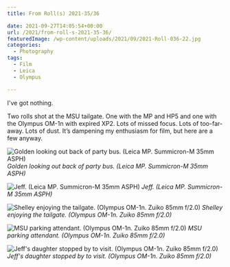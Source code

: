```yaml
---
title: From Roll(s) 2021-35/36

date: 2021-09-27T14:05:54+00:00
url: /2021/from-roll-s-2021-35-36/
featuredImage: /wp-content/uploads/2021/09/2021-Roll-036-22.jpg
categories:
  - Photography
tags:
  - Film
  - Leica
  - Olympus

---
```

I've got nothing.

Two rolls shot at the MSU tailgate. One with the MP and HP5 and one with the Olympus OM-1n with expired XP2. Lots of missed focus. Lots of too-far-away. Lots of dust. It&#8217;s dampening my enthusiasm for film, but here are a few anyway.

![Golden looking out back of party bus. (Leica MP. Summicron-M 35mm ASPH)](/img/2021/09/2021-Roll-035-08.jpg)
*Golden looking out back of party bus. (Leica MP. Summicron-M 35mm ASPH)*

![Jeff. (Leica MP. Summicron-M 35mm ASPH)](/img/2021/09/2021-Roll-035-27.jpg)
*Jeff. (Leica MP. Summicron-M 35mm ASPH)*

![Shelley enjoying the tailgate. (Olympus OM-1n. Zuiko 85mm f/2.0)](/img/2021/09/2021-Roll-036-02.jpg)
*Shelley enjoying the tailgate. (Olympus OM-1n. Zuiko 85mm f/2.0)*

![MSU parking attendant. (Olympus OM-1n. Zuiko 85mm f/2.0)](/img/2021/09/2021-Roll-036-06.jpg)
*MSU parking attendant. (Olympus OM-1n. Zuiko 85mm f/2.0)*

![Jeff's daughter stopped by to visit. (Olympus OM-1n. Zuiko 85mm f/2.0)](/img/2021/09/2021-Roll-036-12.jpg)
*Jeff's daughter stopped by to visit. (Olympus OM-1n. Zuiko 85mm f/2.0)*


